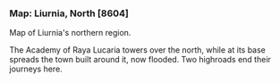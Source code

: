 ### Map: Liurnia, North [8604]

Map of Liurnia's northern region.

The Academy of Raya Lucaria towers over the north, while at its base spreads the town built around it, now flooded. Two highroads end their journeys here.